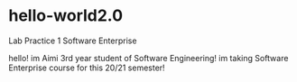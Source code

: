 # hello-world2.0
Lab Practice 1 Software Enterprise

hello! im Aimi 3rd year student of Software Engineering!
im taking Software Enterprise course for this 20/21 semester!
